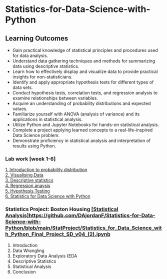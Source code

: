 # Statistics-for-Data-Science-with-Python

## Learning Outcomes

- Gain practical knowledge of statistical principles and procedures used for data analysis.
- Understand data gathering techniques and methods for summarizing data using descriptive statistics.
- Learn how to effectively display and visualize data to provide practical insights for non-statisticians.
- Identify and apply appropriate hypothesis tests for different types of data sets.
- Conduct hypothesis tests, correlation tests, and regression analysis to examine relationships between variables.
- Acquire an understanding of probability distributions and expected values.
- Familiarize yourself with ANOVA (analysis of variance) and its applications in statistical analysis.
- Utilize Python and Jupyter Notebooks for hands-on statistical analysis.
- Complete a project applying learned concepts to a real-life-inspired Data Science problem.
- Demonstrate proficiency in statistical analysis and interpretation of results using Python.

### Lab work [week 1-6]

[1. Introduction to probability distribution](https://github.com/DAjordanF/Statistics-for-Data-Science-with-Python/blob/main/Labwork/1.%20Introduction_to_probability_distribution.ipynb)\
[2. Visualising Data](https://github.com/DAjordanF/Statistics-for-Data-Science-with-Python/blob/main/Labwork/2.%20Visualizing_Data.ipynb)\
[3. Descriptive statistics](https://github.com/DAjordanF/Statistics-for-Data-Science-with-Python/blob/main/Labwork/3.%20Descriptive_Stats.ipynb)\
[4. Regression anaysis](https://github.com/DAjordanF/Statistics-for-Data-Science-with-Python/blob/main/Labwork/4.%20Regression_Analysis.ipynb)\
[5. Hypothesis Testing](https://github.com/DAjordanF/Statistics-for-Data-Science-with-Python/blob/main/Labwork/5.%20Hypothesis_Testing.ipynb)\
[6. Statistics for Data Science with Python](https://github.com/DAjordanF/Statistics-for-Data-Science-with-Python/blob/main/Labwork/6.%20Statistics%20for%20Data%20Science%20with%20Python.ipynb)


### Statistics Project: Boston Housing [[Statistical Analysis]](https://github.com/DAjordanF/Statistics-for-Data-Science-with-Python/blob/main/StatProject/Statistics_for_Data_Science_with_Python_Final_Project_SD_v04_(2).ipynb)https://github.com/DAjordanF/Statistics-for-Data-Science-with-Python/blob/main/StatProject/Statistics_for_Data_Science_with_Python_Final_Project_SD_v04_(2).ipynb 

1. Introduction
2. Data Wrangling
3. Exploratory Data Analysis (EDA
4. Descriptive Statistics
5. Statistical Analysis
6. Conclusion
